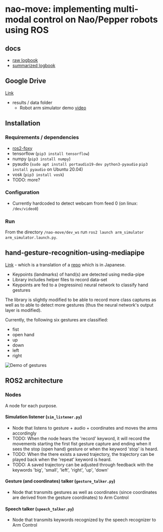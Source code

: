 

# nao-move: implementing multi-modal control on Nao/Pepper robots using ROS
## docs
- [raw logbook](https://github.com/stdcout42/nao-move/blob/main/docs/raw_logbook.md)
- [summarized logbook](https://github.com/stdcout42/nao-move/blob/main/docs/logbook.md)

## Google Drive
[Link](https://drive.google.com/drive/folders/15IWhDwY0hzxDpBRG4-ujRWeK-qrg7z2i?usp=sharing)
- results / data folder
    - Robot arm simulator demo [video](https://drive.google.com/file/d/1QnhcysKL1fhK-SB1o6wS4MHmiphN7qrs/view)

## Installation
### Requirements / dependencies
- [ros2-foxy](https://docs.ros.org/en/foxy/Installation/Ubuntu-Install-Debians.html)
- tensorflow (`pip3 install tensorflow`)
- numpy (`pip3 install numpy`)
- pyaudio  (`sudo apt install portaudio19-dev python3-pyaudio` `pip3 install pyaudio` on Ubuntu 20.04)
- vosk (`pip3 install vosk`)
- TODO: more?
### Configuration
- Currently hardcoded to detect webcam from feed 0 (on linux: `/dev/video0`)
### Run
From the directory `/nao-move/dev_ws` run `ros2 launch arm_simulator arm_simulator.launch.py`.

## hand-gesture-recognition-using-mediapipe
[Link](https://github.com/kinivi/hand-gesture-recognition-mediapipe) - which is a translation of a [repo](https://github.com/Kazuhito00/hand-gesture-recognition-using-mediapipe) which is in Japanese. 
- Keypoints (landmarks) of hand(s) are detected using media-pipe
- Library includes helper files to record data-set
- Keypoints are fed to a (regressino) neural network to classify hand gestures

The library is slightly modified to be able to record more class captures as well as to able to detect more gestures (thus the neural network's output layer is modified).

Currently, the following six gestures are classified:
- fist
- open hand
- up
- down
- left 
- right

![Demo of gestures](gestures_demo.gif "Demo of gestures")

## ROS2 architecture
### Nodes
A node for each purpose.
#### Simulation listener (`sim_listener.py`)
- Node that listens to gesture + audio + coordinates and moves the arms accordingly
- TODO: When the node hears the 'record' keyword, it will record the movements starting the first fist gesture capture
and ending when it sees the stop (open hand) gesture or when the keyword 'stop' is heard.
- TODO: When the there exists a saved trajectory, the trajectory can be played back when the 'repeat' keyword is heard.
- TODO: A saved trajectory can be adjusted through feedback with the keywords 'big', 'small', 'left', 'right', 'up', 'down'
#### Gesture (and coordinates) talker (`gesture_talker.py`)
- Node that transmits gestures as well as coordinates (since coordinates are derived from the gesture coordinates) to Arm Control
#### Speech talker (`speech_talker.py`)
- Node that transmits keywords recognized by the speech recognizer to Arm Control
